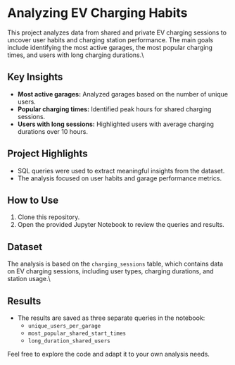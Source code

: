 # Analyzing EV Charging Habits

This project analyzes data from shared and private EV charging sessions to uncover user habits and charging station performance. The main goals include identifying the most active garages, the most popular charging times, and users with long charging durations.\

## Key Insights
- **Most active garages:** Analyzed garages based on the number of unique users.
- **Popular charging times:** Identified peak hours for shared charging sessions.
- **Users with long sessions:** Highlighted users with average charging durations over 10 hours.

## Project Highlights
- SQL queries were used to extract meaningful insights from the dataset.
- The analysis focused on user habits and garage performance metrics.

## How to Use
1. Clone this repository.
2. Open the provided Jupyter Notebook to review the queries and results.

## Dataset
The analysis is based on the `charging_sessions` table, which contains data on EV charging sessions, including user types, charging durations, and station usage.\

## Results
- The results are saved as three separate queries in the notebook:
  - `unique_users_per_garage`
  - `most_popular_shared_start_times`
  - `long_duration_shared_users`

Feel free to explore the code and adapt it to your own analysis needs.
